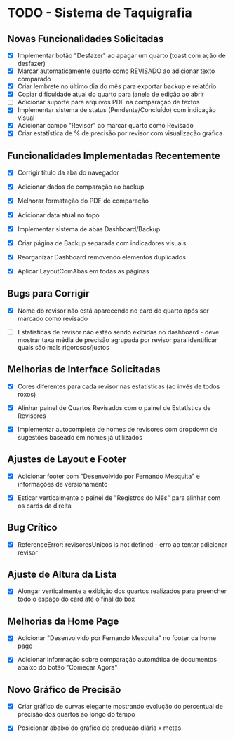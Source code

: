 # TODO - Sistema de Taquigrafia

## Novas Funcionalidades Solicitadas

- [x] Implementar botão "Desfazer" ao apagar um quarto (toast com ação de desfazer)
- [x] Marcar automaticamente quarto como REVISADO ao adicionar texto comparado
- [x] Criar lembrete no último dia do mês para exportar backup e relatório
- [x] Copiar dificuldade atual do quarto para janela de edição ao abrir
- [ ] Adicionar suporte para arquivos PDF na comparação de textos
- [x] Implementar sistema de status (Pendente/Concluído) com indicação visual
- [x] Adicionar campo "Revisor" ao marcar quarto como Revisado
- [x] Criar estatística de % de precisão por revisor com visualização gráfica

## Funcionalidades Implementadas Recentemente

- [x] Corrigir título da aba do navegador
- [x] Adicionar dados de comparação ao backup
- [x] Melhorar formatação do PDF de comparação
- [x] Adicionar data atual no topo
- [x] Implementar sistema de abas Dashboard/Backup
- [x] Criar página de Backup separada com indicadores visuais
- [x] Reorganizar Dashboard removendo elementos duplicados
- [x] Aplicar LayoutComAbas em todas as páginas


## Bugs para Corrigir

- [x] Nome do revisor não está aparecendo no card do quarto após ser marcado como revisado
- [ ] Estatísticas de revisor não estão sendo exibidas no dashboard - deve mostrar taxa média de precisão agrupada por revisor para identificar quais são mais rigorosos/justos



## Melhorias de Interface Solicitadas

- [x] Cores diferentes para cada revisor nas estatísticas (ao invés de todos roxos)
- [x] Alinhar painel de Quartos Revisados com o painel de Estatística de Revisores
- [x] Implementar autocomplete de nomes de revisores com dropdown de sugestões baseado em nomes já utilizados



## Ajustes de Layout e Footer

- [x] Adicionar footer com "Desenvolvido por Fernando Mesquita" e informações de versionamento
- [x] Esticar verticalmente o painel de "Registros do Mês" para alinhar com os cards da direita



## Bug Crítico

- [x] ReferenceError: revisoresUnicos is not defined - erro ao tentar adicionar revisor



## Ajuste de Altura da Lista

- [x] Alongar verticalmente a exibição dos quartos realizados para preencher todo o espaço do card até o final do box



## Melhorias da Home Page

- [x] Adicionar "Desenvolvido por Fernando Mesquita" no footer da home page
- [x] Adicionar informação sobre comparação automática de documentos abaixo do botão "Começar Agora"



## Novo Gráfico de Precisão

- [x] Criar gráfico de curvas elegante mostrando evolução do percentual de precisão dos quartos ao longo do tempo
- [x] Posicionar abaixo do gráfico de produção diária x metas

